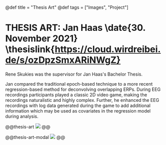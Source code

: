 @def title = "Thesis Art"
@def tags = ["Images", "Project"]

# THESIS ART: Jan Haas \date{30. November 2021} \thesislink{https://cloud.wirdreibei.de/s/ozDpzSmxARiNWgZ}

Rene Skukies was the supervisor for Jan Haas's Bachelor Thesis.

Jan compared the traditional epoch-based technique to a more recent regression-based method for deconvolving overlapping ERPs. During EEG recordings participants played a classic 2D video game, making the recordings naturalistic and highly complex. Further, he enhanced the EEG recordings with log data generated during the game to add additional information which may be used as covariates in the regression model during analysis.

@@thesis-art
![](/assets/thesis-art/a2_jan.jpg)
@@

@@thesis-art-modal
![](/assets/thesis-art/a2_jan.jpg)
@@
